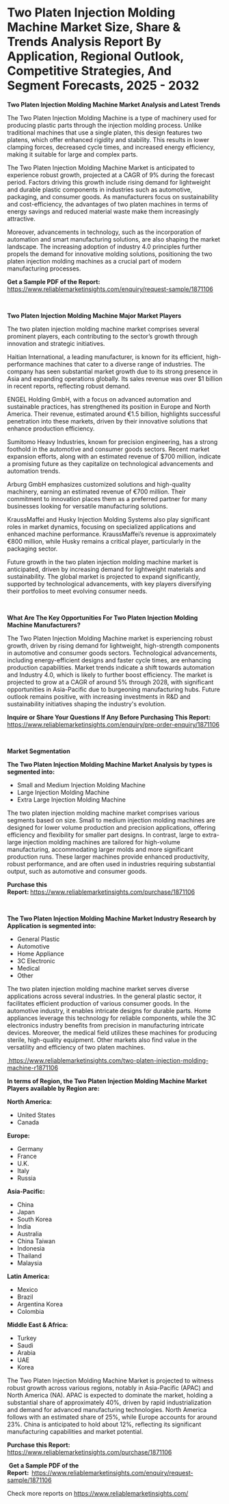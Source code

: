 <p><h1>Two Platen Injection Molding Machine Market Size, Share & Trends Analysis Report By Application, Regional Outlook, Competitive Strategies, And Segment Forecasts, 2025 - 2032</h1></p><p><strong>Two Platen Injection Molding Machine Market Analysis and Latest Trends</strong></p>
<p><p>The Two Platen Injection Molding Machine is a type of machinery used for producing plastic parts through the injection molding process. Unlike traditional machines that use a single platen, this design features two platens, which offer enhanced rigidity and stability. This results in lower clamping forces, decreased cycle times, and increased energy efficiency, making it suitable for large and complex parts. </p><p>The Two Platen Injection Molding Machine Market is anticipated to experience robust growth, projected at a CAGR of 9% during the forecast period. Factors driving this growth include rising demand for lightweight and durable plastic components in industries such as automotive, packaging, and consumer goods. As manufacturers focus on sustainability and cost-efficiency, the advantages of two platen machines in terms of energy savings and reduced material waste make them increasingly attractive. </p><p>Moreover, advancements in technology, such as the incorporation of automation and smart manufacturing solutions, are also shaping the market landscape. The increasing adoption of industry 4.0 principles further propels the demand for innovative molding solutions, positioning the two platen injection molding machines as a crucial part of modern manufacturing processes.</p></p>
<p><strong>Get a Sample PDF of the Report:&nbsp;</strong> <a href="https://www.reliablemarketinsights.com/enquiry/request-sample/1871106?utm_campaign=3293&utm_medium=2&utm_source=Github&utm_content=ia&utm_term=11042025&utm_id=two-platen-injection-molding-machine">https://www.reliablemarketinsights.com/enquiry/request-sample/1871106</a></p>
<p>&nbsp;</p>
<p><strong>Two Platen Injection Molding Machine Major Market Players</strong></p>
<p><p>The two platen injection molding machine market comprises several prominent players, each contributing to the sector’s growth through innovation and strategic initiatives. </p><p>Haitian International, a leading manufacturer, is known for its efficient, high-performance machines that cater to a diverse range of industries. The company has seen substantial market growth due to its strong presence in Asia and expanding operations globally. Its sales revenue was over $1 billion in recent reports, reflecting robust demand.</p><p>ENGEL Holding GmbH, with a focus on advanced automation and sustainable practices, has strengthened its position in Europe and North America. Their revenue, estimated around €1.5 billion, highlights successful penetration into these markets, driven by their innovative solutions that enhance production efficiency.</p><p>Sumitomo Heavy Industries, known for precision engineering, has a strong foothold in the automotive and consumer goods sectors. Recent market expansion efforts, along with an estimated revenue of $700 million, indicate a promising future as they capitalize on technological advancements and automation trends.</p><p>Arburg GmbH emphasizes customized solutions and high-quality machinery, earning an estimated revenue of €700 million. Their commitment to innovation places them as a preferred partner for many businesses looking for versatile manufacturing solutions.</p><p>KraussMaffei and Husky Injection Molding Systems also play significant roles in market dynamics, focusing on specialized applications and enhanced machine performance. KraussMaffei’s revenue is approximately €800 million, while Husky remains a critical player, particularly in the packaging sector.</p><p>Future growth in the two platen injection molding machine market is anticipated, driven by increasing demand for lightweight materials and sustainability. The global market is projected to expand significantly, supported by technological advancements, with key players diversifying their portfolios to meet evolving consumer needs.</p></p>
<p>&nbsp;</p>
<p><strong>What Are The Key Opportunities For Two Platen Injection Molding Machine Manufacturers?</strong></p>
<p><p>The Two Platen Injection Molding Machine market is experiencing robust growth, driven by rising demand for lightweight, high-strength components in automotive and consumer goods sectors. Technological advancements, including energy-efficient designs and faster cycle times, are enhancing production capabilities. Market trends indicate a shift towards automation and Industry 4.0, which is likely to further boost efficiency. The market is projected to grow at a CAGR of around 5% through 2028, with significant opportunities in Asia-Pacific due to burgeoning manufacturing hubs. Future outlook remains positive, with increasing investments in R&D and sustainability initiatives shaping the industry's evolution.</p></p>
<p><strong>Inquire or Share Your Questions If Any Before Purchasing This Report:</strong> <a href="https://www.reliablemarketinsights.com/enquiry/pre-order-enquiry/1871106?utm_campaign=3293&utm_medium=2&utm_source=Github&utm_content=ia&utm_term=11042025&utm_id=two-platen-injection-molding-machine">https://www.reliablemarketinsights.com/enquiry/pre-order-enquiry/1871106</a></p>
<p>&nbsp;</p>
<p><strong>Market Segmentation</strong></p>
<p><strong>The Two Platen Injection Molding Machine Market Analysis by types is segmented into:</strong></p>
<p><ul><li>Small and Medium Injection Molding Machine</li><li>Large Injection Molding Machine</li><li>Extra Large Injection Molding Machine</li></ul></p>
<p><p>The two platen injection molding machine market comprises various segments based on size. Small to medium injection molding machines are designed for lower volume production and precision applications, offering efficiency and flexibility for smaller part designs. In contrast, large to extra-large injection molding machines are tailored for high-volume manufacturing, accommodating larger molds and more significant production runs. These larger machines provide enhanced productivity, robust performance, and are often used in industries requiring substantial output, such as automotive and consumer goods.</p></p>
<p><strong>Purchase this Report:&nbsp;</strong><a href="https://www.reliablemarketinsights.com/purchase/1871106?utm_campaign=3293&utm_medium=2&utm_source=Github&utm_content=ia&utm_term=11042025&utm_id=two-platen-injection-molding-machine">https://www.reliablemarketinsights.com/purchase/1871106</a></p>
<p>&nbsp;</p>
<p><strong>The Two Platen Injection Molding Machine Market Industry Research by Application is segmented into:</strong></p>
<p><ul><li>General Plastic</li><li>Automotive</li><li>Home Appliance</li><li>3C Electronic</li><li>Medical</li><li>Other</li></ul></p>
<p><p>The two platen injection molding machine market serves diverse applications across several industries. In the general plastic sector, it facilitates efficient production of various consumer goods. In the automotive industry, it enables intricate designs for durable parts. Home appliances leverage this technology for reliable components, while the 3C electronics industry benefits from precision in manufacturing intricate devices. Moreover, the medical field utilizes these machines for producing sterile, high-quality equipment. Other markets also find value in the versatility and efficiency of two platen machines.</p></p>
<p><a href="https://www.reliablemarketinsights.com/two-platen-injection-molding-machine-r1871106?utm_campaign=3293&utm_medium=2&utm_source=Github&utm_content=ia&utm_term=11042025&utm_id=two-platen-injection-molding-machine">&nbsp;https://www.reliablemarketinsights.com/two-platen-injection-molding-machine-r1871106</a></p>
<p><strong>In terms of Region, the Two Platen Injection Molding Machine Market Players available by Region are:</strong></p>
<p>
    <p> <strong> North America: </strong>
        <ul>
            <li>United States</li>
            <li>Canada</li>
        </ul>
        </p> 
    <p> <strong> Europe: </strong>
        <ul>
            <li>Germany</li>
            <li>France</li>
            <li>U.K.</li>
            <li>Italy</li>
            <li>Russia</li>
        </ul>
        </p> 
    <p> <strong> Asia-Pacific: </strong>
        <ul>
            <li>China</li>
            <li>Japan</li>
            <li>South Korea</li>
            <li>India</li>
            <li>Australia</li>
            <li>China Taiwan</li>
            <li>Indonesia</li>
            <li>Thailand</li>
            <li>Malaysia</li>
        </ul>
        </p> 
    <p> <strong> Latin America: </strong>
        <ul>
            <li>Mexico</li>
            <li>Brazil</li>
            <li>Argentina Korea</li>
            <li>Colombia</li>
        </ul>
        </p> 
    <p> <strong> Middle East & Africa: </strong>
        <ul>
            <li>Turkey</li>
            <li>Saudi</li>
            <li>Arabia</li>
            <li>UAE</li>
            <li>Korea</li>
        </ul>
    </p>
    </p>
<p><p>The Two Platen Injection Molding Machine Market is projected to witness robust growth across various regions, notably in Asia-Pacific (APAC) and North America (NA). APAC is expected to dominate the market, holding a substantial share of approximately 40%, driven by rapid industrialization and demand for advanced manufacturing technologies. North America follows with an estimated share of 25%, while Europe accounts for around 23%. China is anticipated to hold about 12%, reflecting its significant manufacturing capabilities and market potential.</p></p>
<p><strong>Purchase this Report: </strong><a href="https://www.reliablemarketinsights.com/purchase/1871106?utm_campaign=3293&utm_medium=2&utm_source=Github&utm_content=ia&utm_term=11042025&utm_id=two-platen-injection-molding-machine">https://www.reliablemarketinsights.com/purchase/1871106</a></p>
<p>&nbsp;<strong>Get a Sample PDF of the Report:&nbsp;&nbsp;</strong><a href="https://www.reliablemarketinsights.com/enquiry/request-sample/1871106?utm_campaign=3293&utm_medium=2&utm_source=Github&utm_content=ia&utm_term=11042025&utm_id=two-platen-injection-molding-machine">https://www.reliablemarketinsights.com/enquiry/request-sample/1871106</a></p>
<p><strong></strong></p>
<p>Check more reports on <a href="https://www.reliablemarketinsights.com/?utm_campaign=3293&utm_medium=2&utm_source=Github&utm_content=ia&utm_term=11042025&utm_id=two-platen-injection-molding-machine">https://www.reliablemarketinsights.com/</a></p>